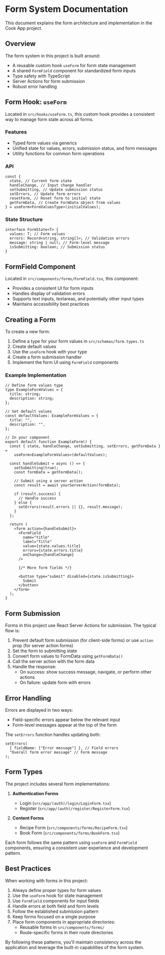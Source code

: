 # Form System Documentation

This document explains the form architecture and implementation in the Cook App project.

## Overview

The form system in this project is built around:

- A reusable custom hook `useForm` for form state management
- A shared `FormField` component for standardized form inputs
- Type safety with TypeScript
- Server Actions for form submission
- Robust error handling

## Form Hook: `useForm`

Located in `src/hooks/useForm.ts`, this custom hook provides a consistent way to manage form state across all forms.

### Features

- Typed form values via generics
- Unified state for values, errors, submission status, and form messages
- Utility functions for common form operations

### API

```tsx
const {
  state, // Current form state
  handleChange, // Input change handler
  setSubmitting, // Update submission status
  setErrors, // Update form errors
  resetForm, // Reset form to initial state
  getFormData, // Create FormData object from values
} = useForm<FormValuesType>(initialValues);
```

### State Structure

```tsx
interface FormState<T> {
  values: T; // Form values
  errors: Record<string, string[]>; // Validation errors
  message: string | null; // Form-level message
  isSubmitting: boolean; // Submission status
}
```

## FormField Component

Located in `src/components/forms/FormField.tsx`, this component:

- Provides a consistent UI for form inputs
- Handles display of validation errors
- Supports text inputs, textareas, and potentially other input types
- Maintains accessibility best practices

## Creating a Form

To create a new form:

1. Define a type for your form values in `src/schemas/form.types.ts`
2. Create default values
3. Use the `useForm` hook with your type
4. Create a form submission handler
5. Implement the form UI using `FormField` components

### Example Implementation

```tsx
// Define form values type
type ExampleFormValues = {
  title: string;
  description: string;
};

// Set default values
const defaultValues: ExampleFormValues = {
  title: "",
  description: "",
};

// In your component
export default function ExampleForm() {
  const { state, handleChange, setSubmitting, setErrors, getFormData } =
    useForm<ExampleFormValues>(defaultValues);

  const handleSubmit = async () => {
    setSubmitting(true);
    const formData = getFormData();

    // Submit using a server action
    const result = await yourServerAction(formData);

    if (result.success) {
      // Handle success
    } else {
      setErrors(result.errors || {}, result.message);
    }
  };

  return (
    <form action={handleSubmit}>
      <FormField
        name="title"
        label="Title"
        value={state.values.title}
        errors={state.errors.title}
        onChange={handleChange}
      />

      {/* More form fields */}

      <button type="submit" disabled={state.isSubmitting}>
        Submit
      </button>
    </form>
  );
}
```

## Form Submission

Forms in this project use React Server Actions for submission. The typical flow is:

1. Prevent default form submission (for client-side forms) or use `action` prop (for server action forms)
2. Set the form to submitting state
3. Convert form values to FormData using `getFormData()`
4. Call the server action with the form data
5. Handle the response:
   - On success: show success message, navigate, or perform other actions
   - On failure: update form with errors

## Error Handling

Errors are displayed in two ways:

- Field-specific errors appear below the relevant input
- Form-level messages appear at the top of the form

The `setErrors` function handles updating both:

```tsx
setErrors(
  { fieldName: ["Error message"] }, // Field errors
  "Overall form error message" // Form message
);
```

## Form Types

The project includes several form implementations:

1. **Authentication Forms**

   - Login (`src/app/(auth)/login/LoginForm.tsx`)
   - Register (`src/app/(auth)/register/RegisterForm.tsx`)

2. **Content Forms**
   - Recipe Form (`src/components/forms/RecipeForm.tsx`)
   - Book Form (`src/components/forms/BookForm.tsx`)

Each form follows the same pattern using `useForm` and `FormField` components, ensuring a consistent user experience and development pattern.

## Best Practices

When working with forms in this project:

1. Always define proper types for form values
2. Use the `useForm` hook for state management
3. Use `FormField` components for input fields
4. Handle errors at both field and form levels
5. Follow the established submission pattern
6. Keep forms focused on a single purpose
7. Place form components in appropriate directories:
   - Reusable forms in `src/components/forms/`
   - Route-specific forms in their route directories

By following these patterns, you'll maintain consistency across the application and leverage the built-in capabilities of the form system.
